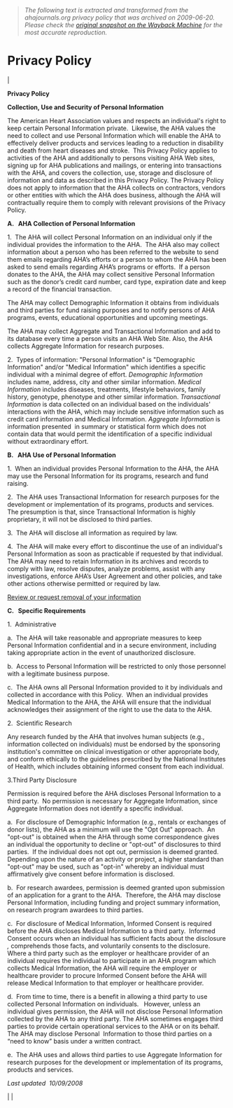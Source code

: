 > *The following text is extracted and transformed from the ahajournals.org privacy policy that was archived on 2009-06-20. Please check the [original snapshot on the Wayback Machine](https://web.archive.org/web/20090620203405id_/http%3A//www.americanheart.org/presenter.jhtml%3Fidentifier%3D11405) for the most accurate reproduction.*

# Privacy Policy

|    


**Privacy Policy**

**Collection, Use and Security of Personal Information**

The American Heart Association values and respects an individual's right to keep certain Personal Information private.  Likewise, the AHA values the need to collect and use Personal Information which will enable the AHA to effectively deliver products and services leading to a reduction in disability and death from heart diseases and stroke.  This Privacy Policy applies to activities of the AHA and additionally to persons visiting AHA Web sites, signing up for AHA publications and mailings, or entering into transactions with the AHA, and covers the collection, use, storage and disclosure of information and data as described in this Privacy Policy. The Privacy Policy does not apply to information that the AHA collects on contractors, vendors or other entities with which the AHA does business, although the AHA will contractually require them to comply with relevant provisions of the Privacy Policy.

**A.   AHA Collection of Personal Information**

1\.  The AHA will collect Personal Information on an individual only if the individual provides the information to the AHA.  The AHA also may collect information about a person who has been referred to the website to send them emails regarding AHA’s efforts or a person to whom the AHA has been asked to send emails regarding AHA’s programs or efforts.  If a person donates to the AHA, the AHA may collect sensitive Personal Information such as the donor’s credit card number, card type, expiration date and keep a record of the financial transaction. 

The AHA may collect Demographic Information it obtains from individuals and third parties for fund raising purposes and to notify persons of AHA programs, events, educational opportunities and upcoming meetings.

The AHA may collect Aggregate and Transactional Information and add to its database every time a person visits an AHA Web Site. Also, the AHA collects Aggregate Information for research purposes.

2.  Types of information: "Personal Information" is "Demographic Information" and/or "Medical Information" which identifies a specific individual with a minimal degree of effort. _Demographic Information_ includes name, address, city and other similar information. _Medical Information_ includes diseases, treatments, lifestyle behaviors, family history, genotype, phenotype and other similar information. _Transactional Information_ is data collected on an individual based on the individuals' interactions with the AHA, which may include sensitive information such as credit card information and Medical Information. _Aggregate Information_ is information presented  in summary or statistical form which does not contain data that would permit the identification of a specific individual without extraordinary effort.

**B.   AHA Use of Personal Information**

1.  When an individual provides Personal Information to the AHA, the AHA may use the Personal Information for its programs, research and fund raising.

2.  The AHA uses Transactional Information for research purposes for the development or implementation of its programs, products and services.  The presumption is that, since Transactional Information is highly proprietary, it will not be disclosed to third parties.

3.  The AHA will disclose all information as required by law.

4.  The AHA will make every effort to discontinue the use of an individual's Personal Information as soon as practicable if requested by that individual.  The AHA may need to retain Information in its archives and records to comply with law, resolve disputes, analyze problems, assist with any investigations, enforce AHA’s User Agreement and other policies, and take other actions otherwise permitted or required by law.

[Review or request removal of your information](https://web.archive.org/presenter.jhtml?identifier=10000023)

**C.   Specific Requirements**

1.  Administrative

a.  The AHA will take reasonable and appropriate measures to keep Personal Information confidential and in a secure environment, including taking appropriate action in the event of unauthorized disclosure.

b.  Access to Personal Information will be restricted to only those personnel with a legitimate business purpose.

c.  The AHA owns all Personal Information provided to it by individuals and collected in accordance with this Policy.  When an individual provides Medical Information to the AHA, the AHA will ensure that the individual acknowledges their assignment of the right to use the data to the AHA.

2.  Scientific Research

Any research funded by the AHA that involves human subjects (e.g., information collected on individuals) must be endorsed by the sponsoring institution's committee on clinical investigation or other appropriate body, and conform ethically to the guidelines prescribed by the National Institutes of Health, which includes obtaining informed consent from each individual.

3.Third Party Disclosure

Permission is required before the AHA discloses Personal Information to a third party.  No permission is necessary for Aggregate Information, since Aggregate Information does not identify a specific individual. 

a.  For disclosure of Demographic Information (e.g., rentals or exchanges of donor lists), the AHA as a minimum will use the "Opt Out" approach.  An "opt-out" is obtained when the AHA through some correspondence gives an individual the opportunity to decline or "opt-out" of disclosures to third parties.  If the individual does not opt out, permission is deemed granted.  Depending upon the nature of an activity or project, a higher standard than "opt-out" may be used, such as "opt-in" whereby an individual must affirmatively give consent before information is disclosed.

b.  For research awardees, permission is deemed granted upon submission of an application for a grant to the AHA.  Therefore, the AHA may disclose Personal Information, including funding and project summary information, on research program awardees to third parties.

c.  For disclosure of Medical Information, Informed Consent is required before the AHA discloses Medical Information to a third party.  Informed Consent occurs when an individual has sufficient facts about the disclosure _,_ comprehends those facts, and voluntarily consents to the disclosure.  Where a third party such as the employer or healthcare provider of an individual requires the individual to participate in an AHA program which collects Medical Information, the AHA will require the employer or healthcare provider to procure Informed Consent before the AHA will  release Medical Information to that employer or healthcare provider.

d.  From time to time, there is a benefit in allowing a third party to use collected Personal Information on individuals.   However, unless an individual gives permission, the AHA will not disclose Personal Information collected by the AHA to any third party. The AHA sometimes engages third parties to provide certain operational services to the AHA or on its behalf.   The AHA may disclose Personal  Information to those third parties on a “need to know” basis under a written contract.

e.  The AHA uses and allows third parties to use Aggregate Information for research purposes for the development or implementation of its programs, products and services.

_Last updated  10/09/2008_

|  |    

